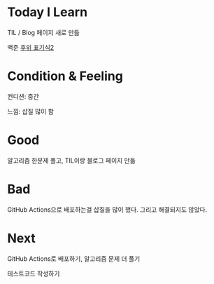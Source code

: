 # Today I Learn

TIL / Blog 페이지 새로 만듦

백준 [후위 표기식2](https://www.acmicpc.net/problem/1935)

# Condition & Feeling

컨디션: 중간

느낌: 삽질 많이 함

# Good

알고리즘 한문제 풀고, TIL이랑 블로그 페이지 만듦

# Bad

GitHub Actions으로 배포하는걸 삽질을 많이 했다. 그리고 해결되지도 않았다.

# Next

GitHub Actions로 배포하기, 알고리즘 문제 더 풀기

테스트코드 작성하기
